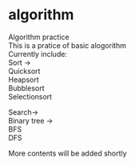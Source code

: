 # algorithm
Algorithm practice  
This is a pratice of basic alogorithm  
Currently include:  
  Sort ->  
        Quicksort  
        Heapsort  
        Bubblesort  
        Selectionsort  
        
  Search->  
        Binary tree ->  
                BFS  
                DFS  

More contents will be added shortly  
